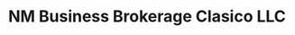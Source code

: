 ---
title: "NM Business Brokerage Clasico LLC"
url: /santa-fe/nm-business-brokerage-clasico-llc/
shop: bookmaker
---